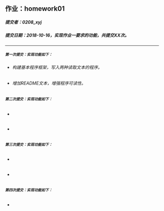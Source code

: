 ## 作业：homework01
##### 提交者：0208_xyj
##### 提交日期：2018-10-16，实现作业一要求的功能，共提交XX次。
***
##### `第一次提交：实现功能如下：`
- ###### 构建基本程序框架，写入两种读取文本的程序。
- ###### 增加README文本，增强程序可读性。

##### `第二次提交：实现功能如下：`
- ###### 
- ###### 

##### `第三次提交：实现功能如下：`
- ###### 
- ###### 

##### `第四次提交：实现功能如下：`
- ###### 
